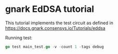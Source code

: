 # gnark EdDSA tutorial

This tutorial implements the test circuit as defined in <https://docs.gnark.consensys.io/Tutorials/eddsa>

Running test:

```go
go test main_test.go -v -count 1 -tags debug
```
